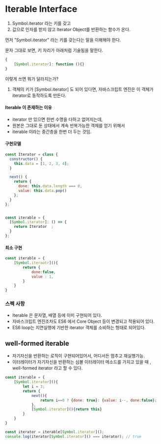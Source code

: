 # Iterable Interface

1. Symbol.iterator 라는 키를 갖고
2. 값으로 인자를 받지 않고 Iterator Object를 반환하는 함수가 온다. 



먼저 "Symbol.iterator" 라는 키를 갖는다는 말을 이해해야 한다. 

문자 그대로 보면, 키 자리가 아래처럼 기술됨을 말한다. 

```javascript
{
    [Symbol.iterator]: function (){}
}
```

이렇게 쓰면 뭐가 달라지는가?

1. 객체의 키가 [Symbol.iterator] 도 되어 있다면, 자바스크립트 엔진은 이 객체가 iterator로 동작하도록 만든다.



#### Iterable 이 존재하는 이유

- iterator 만 있으면 한번 수명을 다하고 없어지는데,
- 원본은 그대로 둔 상태에서 계속 반복가능한 객체를 얻기 위해서
- iterable 이라는 중간층을 한번 더 두는 것임.



#### 구현모델

```javascript
const Iterator = class {
  constructor() {
    this.data = [1, 2, 3, 4];
  }

  next() {
    return {
      done: this.data.length === 0,
      value: this.data.pop()
    };
  }
};


const iterable = {
  [Symbol.iterator]: () => {
    return Iterator  ;
  }
};
```



#### 최소 구현 

```javascript
const iterable = {
    [Symbol.iteraotr](){
        return {
            done:false,
            value : 1,
        }
    }
}
```



### 스펙 사항

- Iterable 은 문자열, 배열 등에 이미 구현되어 있다. 
- 자바스크립트 엔진조차도 ES6 에서 Core Object 등이 변경되고 적용되어 있다. 
- ES6 loop는 지연실행에 기반한 iterator 객체를 소비하는 형태로 되어있다. 



## well-formed iterable

- 자기자신을 반환하는 로직이 구현되어있어서, 어디서든 멈추고 재실행가능.
- 이터레이터가 자기자신을 반환하는 심볼 이터레이터 메소드를 가지고 있을 때 , well-formed iterator 라고 할 수 있다.

```javascript
const iterable = {
    [Symbol.iterator](){
        let i = 3;
        return {
            next(){
                return i==0 ? {done: true}: {value: i--, done:false};
            },
            [Symbol.iterator](){return this}
        }
    }
}

const iterator = iterable[Symbol.iterator]();
console.log(iterator[Symbol.iterator]() === iterator); // true
```
